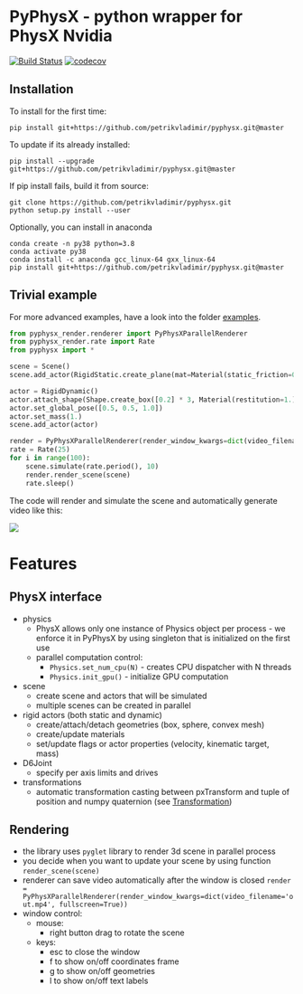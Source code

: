 # PyPhysX - python wrapper for PhysX Nvidia
[![Build Status](https://travis-ci.com/petrikvladimir/pyphysx.svg?branch=master)](https://travis-ci.com/petrikvladimir/pyphysx) 
[![codecov](https://codecov.io/gh/petrikvladimir/pyphysx/branch/master/graph/badge.svg)](https://codecov.io/gh/petrikvladimir/pyphysx)

## Installation
To install for the first time:
```
pip install git+https://github.com/petrikvladimir/pyphysx.git@master
```
To update if its already installed: 
```
pip install --upgrade git+https://github.com/petrikvladimir/pyphysx.git@master
```
If pip install fails, build it from source:
```
git clone https://github.com/petrikvladimir/pyphysx.git
python setup.py install --user
```
Optionally, you can install in anaconda
```
conda create -n py38 python=3.8
conda activate py38
conda install -c anaconda gcc_linux-64 gxx_linux-64
pip install git+https://github.com/petrikvladimir/pyphysx.git@master
```

## Trivial example
For more advanced examples, have a look into the folder [examples](examples/).
```python
from pyphysx_render.renderer import PyPhysXParallelRenderer
from pyphysx_render.rate import Rate
from pyphysx import *

scene = Scene()
scene.add_actor(RigidStatic.create_plane(mat=Material(static_friction=0.1, dynamic_friction=0.1, restitution=0.5)))

actor = RigidDynamic()
actor.attach_shape(Shape.create_box([0.2] * 3, Material(restitution=1.)))
actor.set_global_pose([0.5, 0.5, 1.0])
actor.set_mass(1.)
scene.add_actor(actor)

render = PyPhysXParallelRenderer(render_window_kwargs=dict(video_filename='out.mp4'))
rate = Rate(25)
for i in range(100):
    scene.simulate(rate.period(), 10)
    render.render_scene(scene)
    rate.sleep()
```
The code will render and simulate the scene and automatically generate video like this:

![](examples/anim_fall.gif)


# Features
## PhysX interface
- physics
  - PhysX allows only one instance of Physics object per process - we enforce it in PyPhysX by using singleton that is initialized on the first use
  - parallel computation control:
    - `Physics.set_num_cpu(N)` - creates CPU dispatcher with N threads
    - `Physics.init_gpu()` - initialize GPU computation
- scene
  - create scene and actors that will be simulated
  - multiple scenes can be created in parallel
- rigid actors (both static and dynamic)
  - create/attach/detach geometries (box, sphere, convex mesh)
  - create/update materials
  - set/update flags or actor properties (velocity, kinematic target, mass)
- D6Joint
  - specify per axis limits and drives
- transformations
  - automatic transformation casting between pxTransform and tuple of position and numpy quaternion (see [Transformation](doc/transformation.md))

## Rendering
- the library uses `pyglet` library to render 3d scene in parallel process
- you decide when you want to update your scene by using function `render_scene(scene)`
- renderer can save video automatically after the window is closed `render = PyPhysXParallelRenderer(render_window_kwargs=dict(video_filename='out.mp4', fullscreen=True))`
- window control:
  - mouse:
    - right button drag to rotate the scene
  - keys:
    - esc to close the window
    - f to show on/off coordinates frame
    - g to show on/off geometries
    - l to show on/off text labels
